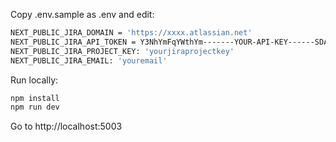 Copy .env.sample as .env and edit:

```bash
NEXT_PUBLIC_JIRA_DOMAIN = 'https://xxxx.atlassian.net'
NEXT_PUBLIC_JIRA_API_TOKEN = Y3NhYmFqYWthYm-------YOUR-API-KEY------SDA9REUzRjY4N0M=
NEXT_PUBLIC_JIRA_PROJECT_KEY: 'yourjiraprojectkey'
NEXT_PUBLIC_JIRA_EMAIL: 'youremail'
```

Run locally:
```bash
npm install
npm run dev
```

Go to http://localhost:5003


